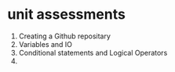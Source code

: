 # unit assessments 
1. Creating a Github repositary
2. Variables and IO
3. Conditional statements and Logical Operators
4.
